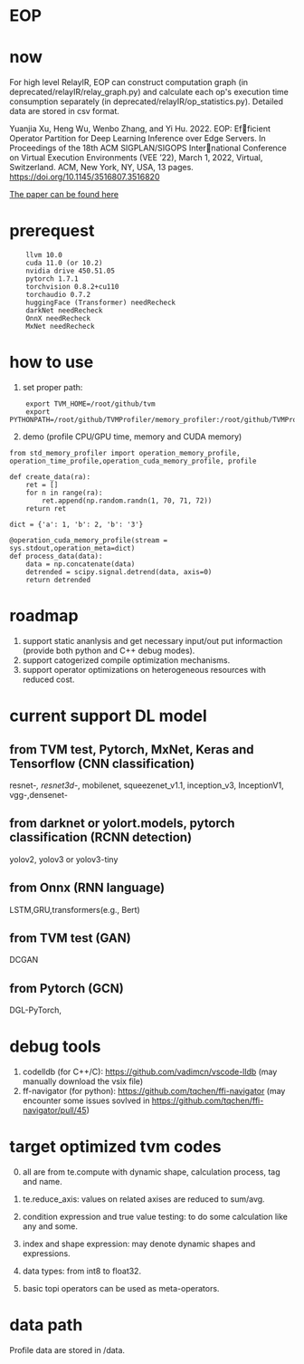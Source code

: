 # EOP

# now
For high level RelayIR, EOP can construct computation graph (in deprecated/relayIR/relay_graph.py) and calculate each op's execution time consumption separately (in deprecated/relayIR/op_statistics.py). Detailed data are stored in csv format.

Yuanjia Xu, Heng Wu, Wenbo Zhang, and Yi Hu. 2022. EOP: Efficient Operator Partition for Deep Learning Inference over Edge Servers. In Proceedings of the 18th ACM SIGPLAN/SIGOPS International Conference on Virtual Execution Environments (VEE ’22), March 1, 2022, Virtual, Switzerland. ACM, New York, NY, USA, 13 pages. https://doi.org/10.1145/3516807.3516820

[The paper can be found here](sample-sigplan.pdf)
# prerequest

```
    llvm 10.0
    cuda 11.0 (or 10.2)
    nvidia drive 450.51.05
    pytorch 1.7.1
    torchvision 0.8.2+cu110
    torchaudio 0.7.2
    huggingFace (Transformer) needRecheck
    darkNet needRecheck
    OnnX needRecheck
    MxNet needRecheck
```

# how to use

1. set proper path:

```
    export TVM_HOME=/root/github/tvm
    export PYTHONPATH=/root/github/TVMProfiler/memory_profiler:/root/github/TVMProfiler/relayIR:$TVM_HOME/python:${PYTHONPATH}
```

2. demo (profile CPU/GPU time, memory and CUDA memory)

```
from std_memory_profiler import operation_memory_profile, operation_time_profile,operation_cuda_memory_profile, profile

def create_data(ra):
    ret = []
    for n in range(ra):
        ret.append(np.random.randn(1, 70, 71, 72))
    return ret

dict = {'a': 1, 'b': 2, 'b': '3'}

@operation_cuda_memory_profile(stream = sys.stdout,operation_meta=dict)
def process_data(data):
    data = np.concatenate(data)
    detrended = scipy.signal.detrend(data, axis=0)
    return detrended
```

# roadmap

1. support static ananlysis and get necessary input/out put informaction (provide both python and C++ debug modes).
2. support catogerized compile optimization mechanisms.
3. support operator optimizations on heterogeneous resources with reduced cost.

# current support DL model

## from TVM test, Pytorch, MxNet, Keras and Tensorflow (CNN classification)

resnet-*, resnet3d-*, mobilenet, squeezenet_v1.1, inception_v3, InceptionV1, vgg-,densenet-

## from darknet or yolort.models, pytorch classification (RCNN detection)

yolov2, yolov3 or yolov3-tiny

## from Onnx (RNN language)

LSTM,GRU,transformers(e.g., Bert)

## from TVM test (GAN)

DCGAN

## from Pytorch (GCN)

DGL-PyTorch,

# debug tools

1. codelldb (for C++/C): https://github.com/vadimcn/vscode-lldb (may manually download the vsix file)
2. ff-navigator (for python): https://github.com/tqchen/ffi-navigator (may encounter some issues sovlved in https://github.com/tqchen/ffi-navigator/pull/45)

# target optimized tvm codes

0. all are from te.compute with dynamic shape, calculation process, tag and name.

1. te.reduce_axis: values on related axises are reduced to sum/avg.
2. condition expression and true value testing: to do some calculation like any and some.
3. index and shape expression: may denote dynamic shapes and expressions.
4. data types: from int8 to float32.
5. basic topi operators can be used as meta-operators.

# data path
Profile data are stored in /data.